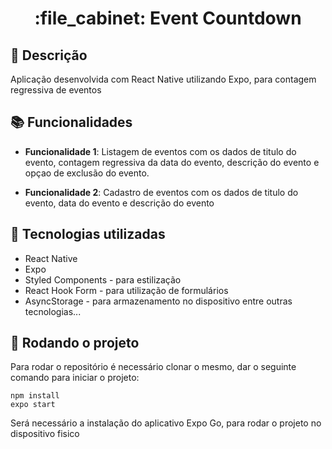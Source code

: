 <h1 align="center">:file_cabinet: Event Countdown</h1>

## :memo: Descrição
Aplicação desenvolvida com React Native utilizando Expo, para contagem regressiva de eventos

## :books: Funcionalidades
* <b>Funcionalidade 1</b>: Listagem de eventos com os dados de titulo do evento, contagem regressiva da data do evento, descrição do evento e opçao de exclusão do evento.

* <b>Funcionalidade 2</b>: Cadastro de eventos com os dados de titulo do evento, data do evento e descrição do evento

## :wrench: Tecnologias utilizadas
* React Native
* Expo
* Styled Components - para estilização
* React Hook Form - para utilização de formulários
* AsyncStorage - para armazenamento no dispositivo
entre outras tecnologias...

## :rocket: Rodando o projeto
Para rodar o repositório é necessário clonar o mesmo, dar o seguinte comando para iniciar o projeto:
```
npm install 
expo start
```
Será necessário a instalação do aplicativo Expo Go, para rodar o projeto no dispositivo fisico

